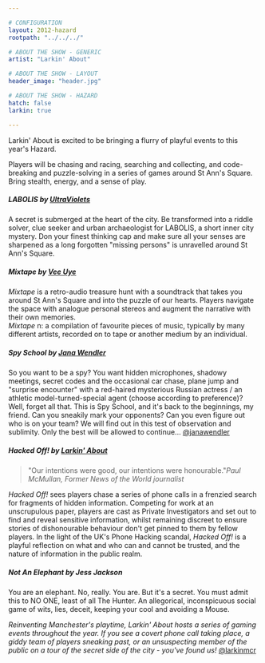 ```yaml
---

# CONFIGURATION
layout: 2012-hazard
rootpath: "../../../"

# ABOUT THE SHOW - GENERIC
artist: "Larkin' About"

# ABOUT THE SHOW - LAYOUT
header_image: "header.jpg"

# ABOUT THE SHOW - HAZARD
hatch: false
larkin: true

---
```


Larkin' About is excited to be bringing a flurry of playful events to this year's Hazard.                 

Players will be chasing and racing, searching and collecting, and code-breaking and puzzle-solving in a series of games around St Ann's Square. Bring stealth, energy, and a sense of play.       
    
##### *LABOLIS*  by [**UltraViolets**](http://www.ultraviolets.org.uk)    
A secret is submerged at the heart of the city. Be transformed into a riddle solver, clue seeker and urban archaeologist for LABOLIS, a short inner city mystery. Don your finest thinking cap and make sure all your senses are sharpened as a long forgotten "missing persons" is unravelled around St Ann's Square.

##### *Mixtape* by [**Vee Uye**](http://www.twitter.com/vee_uye)    
*Mixtape* is a retro-audio treasure hunt with a soundtrack that takes you around St Ann's Square and into the puzzle of our hearts. Players navigate the space with analogue personal stereos and augment the narrative with their own memories.     
*Mixtape* n: a compilation of favourite pieces of music, typically by many different artists, recorded on to tape or another medium by an individual.

##### *Spy School* by [**Jana Wendler**](http://www.greenplaylab.co.uk)     
So you want to be a spy? You want hidden microphones, shadowy meetings, secret codes and the occasional car chase, plane jump and "surprise encounter" with a red-haired mysterious Russian actress / an athletic model-turned-special agent (choose according to preference)? Well, forget all that. This is Spy School, and it's back to the beginnings, my friend. Can you sneakily mark your opponents? Can you even figure out who is on your team? We will find out in this test of observation and sublimity. Only the best will be allowed to continue...     [@janawendler](http://www.twitter.com/janawendler)
 
##### *Hacked Off!* by [**Larkin' About** ](http://www.larkin-about.co.uk)      
>"Our intentions were good, our intentions were honourable."*Paul McMullan, Former News of the World journalist*     

*Hacked Off!* sees players chase a series of phone calls in a frenzied search for fragments of hidden information.  Competing for work at an unscrupulous paper, players are cast as Private Investigators and set out to find and reveal sensitive information, whilst remaining discreet to ensure stories of dishonourable behaviour don't get pinned to them by fellow players.  In the light of the UK's Phone Hacking scandal, *Hacked Off!* is a playful reflection on what and who can and cannot be trusted, and the nature of information in the public realm.     

##### *Not An Elephant* by **Jess Jackson**     
You are an elephant. No, really. You are. But it's a secret. You must admit this to NO ONE, least of all The Hunter.  An allegorical, inconspicuous social game of wits, lies, deceit, keeping your cool and avoiding a Mouse.         

*Reinventing Manchester's playtime, Larkin' About hosts a series of gaming events throughout the year. If you see a covert phone call taking place, a giddy team of players sneaking past, or an unsuspecting member of the public on a tour of the secret side of the city -   you've found us!* [@larkinmcr](http://www.twitter.com/larkinmcr)